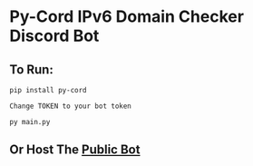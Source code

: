 # **Py-Cord IPv6 Domain Checker Discord Bot**

## To Run:
```
pip install py-cord
```
```
Change TOKEN to your bot token
```
```
py main.py
```

## Or Host The [Public Bot](https://discord.com/api/oauth2/authorize?client_id=1064581716779470889&permissions=2147486720&scope=bot)
